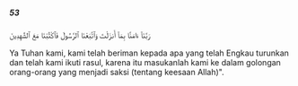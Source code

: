 ##### 53

<span class="ayah">رَبَّنَآ ءَامَنَّا بِمَآ أَنزَلْتَ وَٱتَّبَعْنَا ٱلرَّسُولَ فَٱكْتُبْنَا مَعَ ٱلشَّٰهِدِينَ</span>

<span class="ayah_translation">Ya Tuhan kami, kami telah beriman kepada apa yang telah Engkau turunkan dan telah kami ikuti rasul, karena itu masukanlah kami ke dalam golongan orang-orang yang menjadi saksi (tentang keesaan Allah)".</span>
